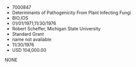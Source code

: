 * 7000847
* Determinants of Pathogenicity From Plant Infecting Fungi
* BIO,IOS
* 01/01/1971,11/30/1976
* Robert Scheffer, Michigan State University
* Standard Grant
*   name not available
* 11/30/1976
* USD 104,000.00

NONE